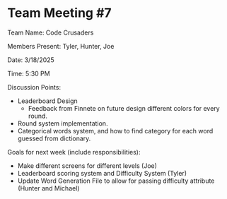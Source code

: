 # Team Meeting #7

Team Name: Code Crusaders

Members Present: Tyler, Hunter, Joe

Date: 3/18/2025

Time: 5:30 PM

Discussion Points:

* Leaderboard Design
    *  Feedback from Finnete on future design different colors for every round.
* Round system implementation.
* Categorical words system, and how to find category for each word guessed from dictionary.

Goals for next week (include responsibilities):

* Make different screens for different levels (Joe)
* Leaderboard scoring system and Difficulty System (Tyler)
* Update Word Generation File to allow for passing difficulty attribute (Hunter and Michael)